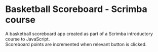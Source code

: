 # Basketball Scoreboard - Scrimba course

A basketball scoreboard app created as part of a Scrimba introductory course to JavaScript.  
Scoreboard points are incremented when relevant button is clicked.

